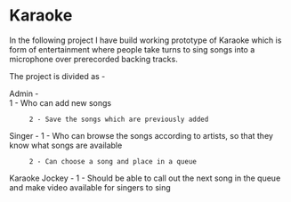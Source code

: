 # Karaoke

In the following project I have build working prototype of Karaoke which is form of entertainment where people take turns to sing songs into a microphone over prerecorded backing tracks.

The project is divided as - 

Admin -  
1 - Who can add new songs

         2 - Save the songs which are previously added
     
Singer - 
1 - Who can browse the songs according to artists, so that they know what songs are available

         2 - Can choose a song and place in a queue 
         
Karaoke Jockey - 
1 - Should be able to call out the next song in the queue and make video available for singers to sing

